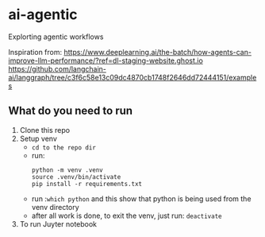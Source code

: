 # ai-agentic
Explorting agentic workflows

Inspiration from:
https://www.deeplearning.ai/the-batch/how-agents-can-improve-llm-performance/?ref=dl-staging-website.ghost.io
https://github.com/langchain-ai/langgraph/tree/c3f6c58e13c09dc4870cb1748f2646dd72444151/examples



## What do you need to run
1. Clone this repo
1. Setup venv
    - `cd to the repo dir`
    - run: 
        ```
        python -m venv .venv
        source .venv/bin/activate
        pip install -r requirements.txt
        ```
    - run :`which python` and this show that python is being used from the venv directory
    - after all work is done, to exit the venv, just run: `deactivate`
1. To run Juyter notebook    
